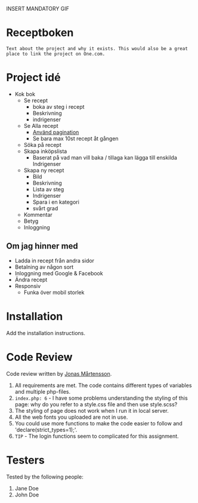 INSERT MANDATORY GIF

# Receptboken

`Text about the project and why it exists. This would also be a great place to link the project on One.com.`

# Project idé

- Kok bok
  - Se recept
    - boka av steg i recept
    - Beskrivning
    - indrigenser
  - Se Alla recept
    - [Använd pagination](https://www.allphptricks.com/create-simple-pagination-using-php-and-mysqli/)
    - Se bara max 10st recept åt gången
  - Söka på recept
  - Skapa inköpslista
    - Baserat på vad man vill baka / tillaga kan lägga till enskilda Indrigenser
  - Skapa ny recept
    - Bild
    - Beskrivning
    - Lista av steg
    - Indrigenser
    - Spara i en kategori
    - svårt grad
  - Kommentar
  - Betyg
  - Inloggning

## Om jag hinner med

- Ladda in recept från andra sidor
- Betalning av någon sort
- Inloggning med Google & Facebook
- Ändra recept
- Responsiv
  - Funka över mobil storlek

# Installation

Add the installation instructions.

# Code Review

Code review written by [Jonas Mårtensson](https://github.com/jonas128).

1. All requirements are met. The code contains different types of variables and multiple php-files.
2. `index.php: 6` - I have some problems understanding the styling of this page: why do you refer to a style.css file and then use style.scss?  
3. The styling of page does not work when I run it in local server. 
4. All the web fonts you uploaded are not in use.
5. You could use more functions to make the code easier to follow and 'declare(strict_types=1);'.
6. `TIP` - The login functions seem to complicated for this assignment.

# Testers

Tested by the following people:

1. Jane Doe
2. John Doe
